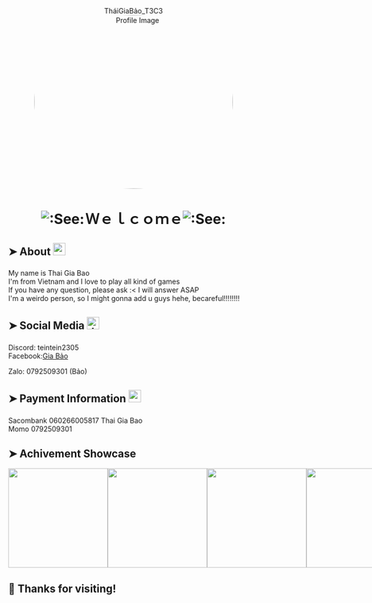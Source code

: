 <div align="center">
  TháiGiaBảo_T3C3
</div>
<div align="center">
  <img src="https://i.pinimg.com/originals/96/c6/29/96c62906cf34c5893eae8934991f37a0.gif" alt="Profile Image" width="400" height="350" style="border-radius: 50%;">
  <h1><img src="https://community.akamai.steamstatic.com/economy/emoticon/See" alt=":See:"> Ｗｅｌｃｏｍｅ<img src="https://community.akamai.steamstatic.com/economy/emoticon/See" alt=":See:">
</div>

## ➤ About <img src="https://community.akamai.steamstatic.com/economy/emoticon/mylove" alt=":mylove:" width="25" style="margin-bottom:10px;">

My name is Thai Gia Bao<br>I'm from Vietnam and I love to play all kind of games<br>If you have any question, please ask :&lt; I will answer ASAP<br>I'm a weirdo person, so I might gonna add u guys hehe, becareful!!!!!!!!</p>

## ➤ Social Media <img src="https://community.akamai.steamstatic.com/economy/emoticon/heart_eyes_yeti" alt=":heart_eyes_yeti:" width="25" style="margin-bottom:10px;">

Discord: teintein2305<br>Facebook:<a href="https://www.facebook.com/ttptein/" target="_blank" rel="noreferrer noopener">Gia Bảo</a></p>
<p>Zalo: 0792509301 (Bảo)</p>

## ➤ Payment Information <img src="https://community.akamai.steamstatic.com/economy/emoticon/CashMoneys" alt=":CashMoneys:" width="25" style="margin-bottom:10px;">
<p>Sacombank 060266005817 Thai Gia Bao<br>Momo 0792509301</p>

## ➤ Achivement Showcase

<div style="display:flex">
    <img src="https://i.pinimg.com/originals/3f/1e/e3/3f1ee3b6cbe8312c9bac9268f3ec3a8b.gif" width="200" height = "200">
<img src="https://i.pinimg.com/originals/1a/95/95/1a959521c04966d1607a83797b409325.gif" width="200" height = "200">
<img src="https://courses.huflit.edu.vn/draftfile.php/342515…ft/826969860/984875372ef02d7846df8731cc7095cb.gif" width="200" height = "200">
<img src="https://courses.huflit.edu.vn/draftfile.php/342515…ft/826969860/58bb709d0c1e8f498771bd617f8845ea.gif" width="200" height = "200">
</div>


## 🎉 Thanks for visiting!
